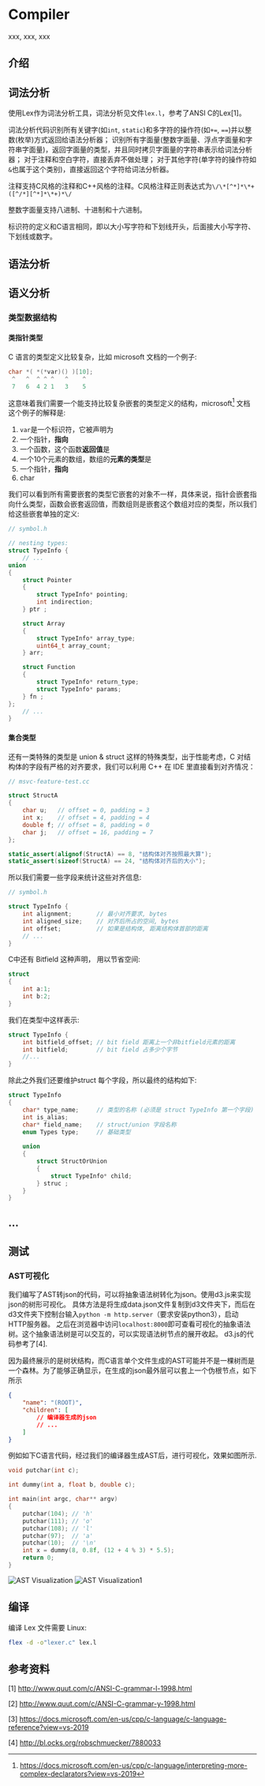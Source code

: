 # Compiler

xxx, xxx, xxx

## 介绍

## 词法分析

使用Lex作为词法分析工具，词法分析见文件```lex.l```，参考了ANSI C的Lex[1]。

词法分析代码识别所有关键字(如```int```, ```static```)和多字符的操作符(如```+=```, ```==```)并以整数(枚举)方式返回给语法分析器；
识别所有字面量(整数字面量、浮点字面量和字符串字面量)，返回字面量的类型，并且同时拷贝字面量的字符串表示给词法分析器；
对于注释和空白字符，直接丢弃不做处理；
对于其他字符(单字符的操作符如```&```也属于这个类别)，直接返回这个字符给词法分析器。

注释支持C风格的注释和C++风格的注释。C风格注释正则表达式为```\/\*[^*]*\*+([^/*][^*]*\*+)*\/```

整数字面量支持八进制、十进制和十六进制。

标识符的定义和C语言相同，即以大小写字符和下划线开头，后面接大小写字符、下划线或数字。

## 语法分析

## 语义分析



### 类型数据结构



#### 类指针类型

C 语言的类型定义比较复杂，比如 microsoft 文档的一个例子:

```c
char *( *(*var)() )[10];
 ^   ^  ^ ^ ^   ^    ^
 7   6  4 2 1   3    5
```

这意味着我们需要一个能支持比较复杂嵌套的类型定义的结构，microsoft[^msdoc] 文档这个例子的解释是:

1. `var`是一个标识符，它被声明为
2. 一个指针，**指向**
3. 一个函数，这个函数**返回值**是
4. 一个10个元素的数组，数组的**元素的类型**是
5.  一个指针，**指向**
6. char

我们可以看到所有需要嵌套的类型它嵌套的对象不一样，具体来说，指针会嵌套指向什么类型，函数会嵌套返回值，而数组则是嵌套这个数组对应的类型，所以我们给这些嵌套单独的定义:

```c
// symbol.h

// nesting types:
struct TypeInfo {
    // ...
union
{
    struct Pointer
    {
        struct TypeInfo* pointing;
        int indirection;
    } ptr ;

    struct Array
    {
        struct TypeInfo* array_type;
        uint64_t array_count;
    } arr;

    struct Function
    {
        struct TypeInfo* return_type;
        struct TypeInfo* params;
    } fn ;
};
    // ...
}
```



#### 集合类型

还有一类特殊的类型是 union & struct 这样的特殊类型，出于性能考虑，C 对结构体的字段有严格的对齐要求，我们可以利用 C++ 在 IDE 里直接看到对齐情况：

```c++
// msvc-feature-test.cc

struct StructA
{
    char u;   // offset = 0, padding = 3
    int x;    // offset = 4, padding = 4
    double f; // offset = 8, padding = 0
    char j;   // offset = 16, padding = 7
};

static_assert(alignof(StructA) == 8, "结构体对齐按照最大算");
static_assert(sizeof(StructA) == 24, "结构体对齐后的大小");
```



所以我们需要一些字段来统计这些对齐信息:

```c
// symbol.h

struct TypeInfo {
	int alignment;       // 最小对齐要求, bytes
	int aligned_size;    // 对齐后所占的空间, bytes
	int offset;          // 如果是结构体, 距离结构体首部的距离
    // ...
}
```



C中还有 Bitfield 这种声明， 用以节省空间:

```c
struct
{
    int a:1;
    int b:2;
}
```

我们在类型中这样表示:

```c
struct TypeInfo {
	int bitfield_offset; // bit field 距离上一个非bitfield元素的距离
	int bitfield;        // bit field 占多少个字节
    //...
}
```



除此之外我们还要维护struct 每个字段，所以最终的结构如下:

```c
struct TypeInfo
{
	char* type_name;     // 类型的名称 (必须是 struct TypeInfo 第一个字段)
	int is_alias;   
	char* field_name;    // struct/union 字段名称
	enum Types type;     // 基础类型
    
	union
	{
        struct StructOrUnion
		{
			struct TypeInfo* child;
		} struc ;
    }
}
```







## ...

## 测试

### AST可视化

我们编写了AST转json的代码，可以将抽象语法树转化为json。使用d3.js来实现json的树形可视化。
具体方法是将生成data.json文件复制到d3文件夹下，而后在d3文件夹下控制台输入```python -m http.server```（要求安装python3），启动HTTP服务器。
之后在浏览器中访问```localhost:8000```即可查看可视化的抽象语法树。这个抽象语法树是可以交互的，可以实现语法树节点的展开收起。
d3.js的代码参考了[4].

因为最终展示的是树状结构，而C语言单个文件生成的AST可能并不是一棵树而是一个森林。为了能够正确显示，在生成的json最外层可以套上一个伪根节点，如下所示

```JSON
{
    "name": "(ROOT)",
    "children": [
        // 编译器生成的json
        // ...
    ]
}
```

例如如下C语言代码，经过我们的编译器生成AST后，进行可视化，效果如图所示.

```C
void putchar(int c);

int dummy(int a, float b, double c);

int main(int argc, char** argv)
{
    putchar(104); // 'h'
    putchar(111); // 'o'
    putchar(108); // 'l'
    putchar(97);  // 'a'
    putchar(10);  // '\n'
    int x = dummy(8, 0.8f, (12 + 4 % 3) * 5.5);
    return 0;
}
```

![AST Visualization](ast2json.png)
![AST Visualization1](ast2json1.png)



## 编译

编译 Lex 文件需要 Linux:

```bash
flex -d -o"lexer.c" lex.l
```





## 参考资料

[1] http://www.quut.com/c/ANSI-C-grammar-l-1998.html

[2] http://www.quut.com/c/ANSI-C-grammar-y-1998.html

[3] https://docs.microsoft.com/en-us/cpp/c-language/c-language-reference?view=vs-2019

[4] http://bl.ocks.org/robschmuecker/7880033



[^msdoc]: https://docs.microsoft.com/en-us/cpp/c-language/interpreting-more-complex-declarators?view=vs-2019